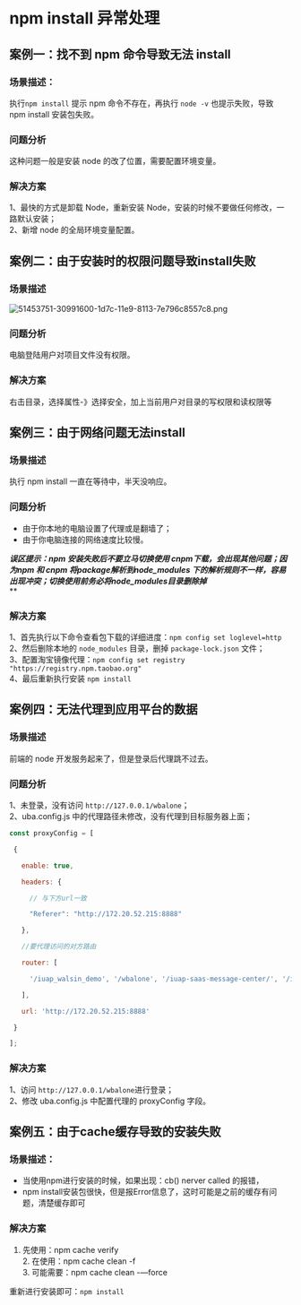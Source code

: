 # npm install 异常处理

<a name="856fc714"></a>
## 案例一：找不到 npm 命令导致无法 install
<a name="629d2cbc"></a>
### 场景描述：
执行`npm install` 提示 npm 命令不存在，再执行 `node -v` 也提示失败，导致 npm install 安装包失败。
<a name="094c47ac"></a>
### 问题分析
这种问题一般是安装 node 的改了位置，需要配置环境变量。  
<a name="de842a6c"></a>
### 解决方案
1、最快的方式是卸载 Node，重新安装 Node，安装的时候不要做任何修改，一路默认安装；<br />2、新增 node 的全局环境变量配置。
<a name="d41d8cd9"></a>
## 
<a name="69992ab6"></a>
## 案例二：由于安装时的权限问题导致install失败
<a name="4c07b53d"></a>
### 场景描述
![51453751-30991600-1d7c-11e9-8113-7e796c8557c8.png](https://cdn.nlark.com/yuque/0/2019/png/85184/1548397931757-55024065-dc24-444f-8011-55db00f776de.png#align=left&display=inline&height=347&name=51453751-30991600-1d7c-11e9-8113-7e796c8557c8.png&originHeight=560&originWidth=1205&size=86938&status=done&width=746)

<a name="094c47ac-1"></a>
### 问题分析
电脑登陆用户对项目文件没有权限。
<a name="de842a6c-1"></a>
### 解决方案
右击目录，选择属性-》选择安全，加上当前用户对目录的写权限和读权限等
<a name="d41d8cd9-1"></a>
## 
<a name="7d8ceb54"></a>
## 案例三：由于网络问题无法install
<a name="4c07b53d-1"></a>
### 场景描述
执行 npm install 一直在等待中，半天没响应。
<a name="094c47ac-2"></a>
### 问题分析

- 由于你本地的电脑设置了代理或是翻墙了；
- 由于你电脑连接的网络速度比较慢。

_**误区提示：npm 安装失败后不要立马切换使用 cnpm下载，会出现其他问题；因为npm 和 cnpm 将package解析到node_modules 下的解析规则不一样，容易出现冲突；切换使用前务必将node_modules目录删除掉**_<br />**
<a name="de842a6c-2"></a>
### 解决方案
1、首先执行以下命令查看包下载的详细进度：`npm config set loglevel=http`<br />2、然后删除本地的 `node_modules` 目录，删掉 `package-lock.json` 文件；<br />3、配置淘宝镜像代理：`npm config set registry "https://registry.npm.taobao.org"`<br />4、最后重新执行安装 `npm install`

<a name="99998832"></a>
## 案例四：无法代理到应用平台的数据
<a name="4c07b53d-2"></a>
### 场景描述
前端的 node 开发服务起来了，但是登录后代理跳不过去。
<a name="094c47ac-3"></a>
### 问题分析
1、未登录，没有访问 `http://127.0.0.1/wbalone`；<br />2、uba.config.js 中的代理路径未修改，没有代理到目标服务器上面；

```javascript
const proxyConfig = [

 {

   enable: true,

   headers: {

     // 与下方url一致

     "Referer": "http://172.20.52.215:8888"

   },

   //要代理访问的对方路由

   router: [

     '/iuap_walsin_demo', '/wbalone', '/iuap-saas-message-center/', '/iuap-saas-filesystem-service/', '/eiap-plus/', '/newref/', '/print_service/', '/iuap-print/'

   ],

   url: 'http://172.20.52.215:8888'

 }

];
```

<a name="de842a6c-3"></a>
### 解决方案
1、访问 `http://127.0.0.1/wbalone`进行登录；<br />2、修改 uba.config.js 中配置代理的 proxyConfig 字段。
<a name="2c055218"></a>
## 案例五：由于cache缓存导致的安装失败
<a name="629d2cbc-1"></a>
### 场景描述：

- 当使用npm进行安装的时候，如果出现：cb() nerver called 的报错，
- npm install安装包很快，但是报Error信息了，这时可能是之前的缓存有问题，清楚缓存即可
<a name="de842a6c-4"></a>
### 解决方案
1. 先使用：npm cache verify<br />2. 在使用：npm cache clean -f<br />3. 可能需要：npm cache clean -—force

重新进行安装即可：`npm install`
